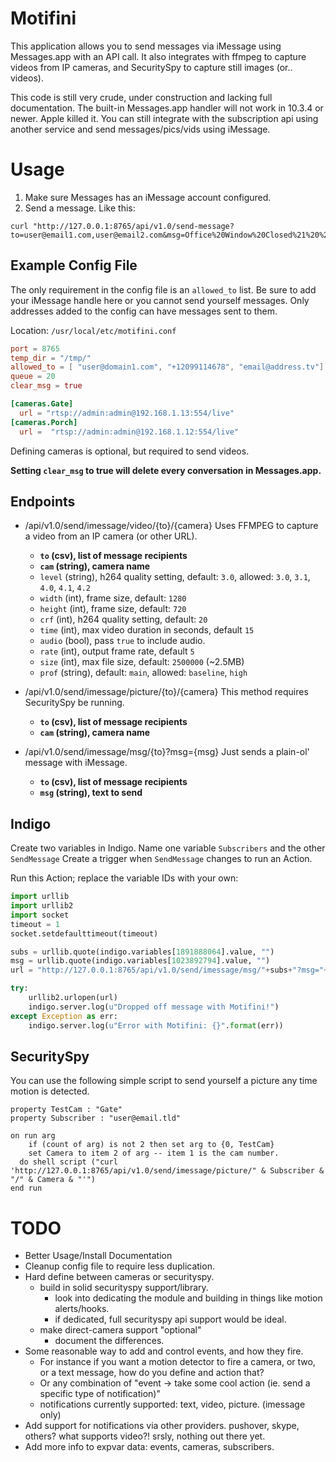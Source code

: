 # Motifini

This application allows you to send messages via iMessage using Messages.app with
an API call. It also integrates with ffmpeg to capture videos from IP cameras,
and SecuritySpy to capture still images (or.. videos).

This code is still very crude, under construction and lacking full documentation.
The built-in Messages.app handler will not work in 10.3.4 or newer. Apple killed it.
You can still integrate with the subscription api using another service and send
messages/pics/vids using iMessage.

# Usage

1. Make sure Messages has an iMessage account configured.
2. Send a message. Like this:
```shell
curl "http://127.0.0.1:8765/api/v1.0/send-message?to=user@email1.com,user@email2.com&msg=Office%20Window%20Closed%21%20%2811/28/18%2003%3A09%3A16%29"
```

## Example Config File

The only requirement in the config file is an `allowed_to` list. Be sure to add
your iMessage handle here or you cannot send yourself messages. Only addresses
added to the config can have messages sent to them.

Location: `/usr/local/etc/motifini.conf`
```toml
port = 8765
temp_dir = "/tmp/"
allowed_to = [ "user@domain1.com", "+12099114678", "email@address.tv"]
queue = 20
clear_msg = true

[cameras.Gate]
  url = "rtsp://admin:admin@192.168.1.13:554/live"
[cameras.Porch]
  url =  "rtsp://admin:admin@192.168.1.12:554/live"
```
Defining cameras is optional, but required to send videos.

**Setting `clear_msg` to true will delete every conversation in Messages.app.**

## Endpoints

- /api/v1.0/send/imessage/video/{to}/{camera}
  Uses FFMPEG to capture a video from an IP camera (or other URL).
  - **`to` (csv), list of message recipients**
  - **`cam` (string), camera name**
  - `level` (string), h264 quality setting, default: `3.0`, allowed: `3.0`, `3.1`, `4.0`, `4.1`, `4.2`
  - `width` (int), frame size, default: `1280`
  - `height` (int), frame size, default: `720`
  - `crf` (int), h264 quality setting, default: `20`
  - `time` (int), max video duration in seconds, default `15`
  - `audio` (bool), pass `true` to include audio.
  - `rate` (int), output frame rate, default `5`
  - `size` (int), max file size, default: `2500000` (~2.5MB)
  - `prof` (string), default: `main`, allowed: `baseline`, `high`

- /api/v1.0/send/imessage/picture/{to}/{camera}
  This method requires SecuritySpy be running.
  - **`to` (csv), list of message recipients**
  - **`cam` (string), camera name**

- /api/v1.0/send/imessage/msg/{to}?msg={msg}
  Just sends a plain-ol' message with iMessage.
  - **`to` (csv), list of message recipients**
  - **`msg` (string), text to send**

## Indigo

Create two variables in Indigo.
Name one variable `Subscribers` and the other `SendMessage`
Create a trigger when `SendMessage` changes to run an Action.

Run this Action; replace the variable IDs with your own:
```python
import urllib
import urllib2
import socket
timeout = 1
socket.setdefaulttimeout(timeout)

subs = urllib.quote(indigo.variables[1891888064].value, "")
msg = urllib.quote(indigo.variables[1023892794].value, "")
url = "http://127.0.0.1:8765/api/v1.0/send/imessage/msg/"+subs+"?msg="+msg

try:
    urllib2.urlopen(url)
    indigo.server.log(u"Dropped off message with Motifini!")
except Exception as err:
    indigo.server.log(u"Error with Motifini: {}".format(err))

```

## SecuritySpy

You can use the following simple script to send yourself a picture any time motion is detected.

```applescript
property TestCam : "Gate"
property Subscriber : "user@email.tld"

on run arg
	if (count of arg) is not 2 then set arg to {0, TestCam}
	set Camera to item 2 of arg -- item 1 is the cam number.
  do shell script ("curl 'http://127.0.0.1:8765/api/v1.0/send/imessage/picture/" & Subscriber & "/" & Camera & "'")
end run

```


# TODO

- Better Usage/Install Documentation
- Cleanup config file to require less duplication.
- Hard define between cameras or securityspy.
  - build in solid securityspy support/library.
    - look into dedicating the module and building in things like motion alerts/hooks.
    - if dedicated, full securityspy api support would be ideal.
  - make direct-camera support "optional"
    - document the differences.
- Some reasonable way to add and control events, and how they fire.
  - For instance if you want a motion detector to fire a camera, or two, or a text message, how do you define and action that?
  - Or any combination of "event -> take some cool action (ie. send a specific type of notification)"
  - notifications currently supported: text, video, picture. (imessage only)
- Add support for notifications via other providers. pushover, skype, others? what supports video?! srsly, nothing out there yet.
- Add more info to expvar data: events, cameras, subscribers.
